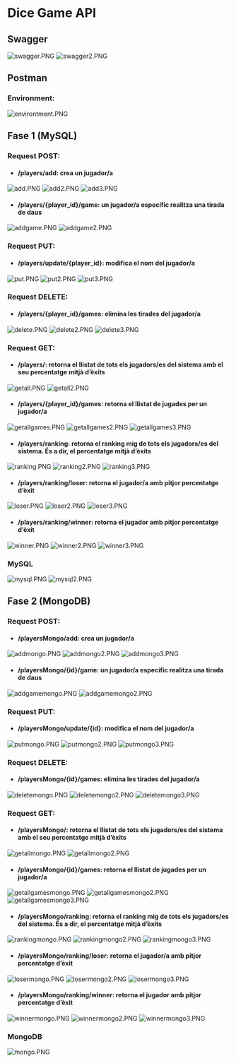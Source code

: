 # Dice Game API

## Swagger

![swagger.PNG](captures%2Fswagger.PNG)
![swagger2.PNG](captures%2Fswagger2.PNG)

## Postman
### Environment:

![environtment.PNG](captures%2Fenvirontment.PNG)

## Fase 1 (MySQL)

### Request POST: 

- #### /players/add: crea un jugador/a

![add.PNG](captures%2Fadd.PNG)
![add2.PNG](captures%2Fadd2.PNG)
![add3.PNG](captures%2Fadd3.PNG)

- #### /players/{player_id}/game: un jugador/a específic realitza una tirada de daus

![addgame.PNG](captures%2Faddgame.PNG)
![addgame2.PNG](captures%2Faddgame2.PNG)

### Request PUT:

- #### /players/update/{player_id}: modifica el nom del jugador/a

![put.PNG](captures%2Fput.PNG)
![put2.PNG](captures%2Fput2.PNG)
![put3.PNG](captures%2Fput3.PNG)

### Request DELETE: 

- #### /players/{player_id}/games: elimina les tirades del jugador/a

![delete.PNG](captures%2Fdelete.PNG)
![delete2.PNG](captures%2Fdelete2.PNG)
![delete3.PNG](captures%2Fdelete3.PNG)

### Request GET: 

- #### /players/: retorna el llistat de tots els jugadors/es del sistema amb el seu percentatge mitjà d’èxits

![getall.PNG](captures%2Fgetall.PNG)
![getall2.PNG](captures%2Fgetall2.PNG)

- #### /players/{player_id}/games: retorna el llistat de jugades per un jugador/a

![getallgames.PNG](captures%2Fgetallgames.PNG)
![getallgames2.PNG](captures%2Fgetallgames2.PNG)
![getallgames3.PNG](captures%2Fgetallgames3.PNG)

- #### /players/ranking: retorna el ranking mig de tots els jugadors/es del sistema. És a dir, el percentatge mitjà d’èxits

![ranking.PNG](captures%2Franking.PNG)
![ranking2.PNG](captures%2Franking2.PNG)
![ranking3.PNG](captures%2Franking3.PNG)

- #### /players/ranking/loser: retorna el jugador/a amb pitjor percentatge d’èxit

![loser.PNG](captures%2Floser.PNG)
![loser2.PNG](captures%2Floser2.PNG)
![loser3.PNG](captures%2Floser3.PNG)

- #### /players/ranking/winner: retorna el jugador amb pitjor percentatge d’èxit

![winner.PNG](captures%2Fwinner.PNG)
![winner2.PNG](captures%2Fwinner2.PNG)
![winner3.PNG](captures%2Fwinner3.PNG)

### MySQL

![mysql.PNG](captures%2Fmysql.PNG)
![mysql2.PNG](captures%2Fmysql2.PNG)

## Fase 2 (MongoDB)

### Request POST:

- #### /playersMongo/add: crea un jugador/a

![addmongo.PNG](captures%2Faddmongo.PNG)
![addmongo2.PNG](captures%2Faddmongo2.PNG)
![addmongo3.PNG](captures%2Faddmongo3.PNG)

- #### /playersMongo/{id}/game: un jugador/a específic realitza una tirada de daus

![addgamemongo.PNG](captures%2Faddgamemongo.PNG)
![addgamemongo2.PNG](captures%2Faddgamemongo2.PNG)

### Request PUT:

- #### /playersMongo/update/{id}: modifica el nom del jugador/a

![putmongo.PNG](captures%2Fputmongo.PNG)
![putmongo2.PNG](captures%2Fputmongo2.PNG)
![putmongo3.PNG](captures%2Fputmongo3.PNG)

### Request DELETE:

- #### /playersMongo/{id}/games: elimina les tirades del jugador/a

![deletemongo.PNG](captures%2Fdeletemongo.PNG)
![deletemongo2.PNG](captures%2Fdeletemongo2.PNG)
![deletemongo3.PNG](captures%2Fdeletemongo3.PNG)

### Request GET:

- #### /playersMongo/: retorna el llistat de tots els jugadors/es del sistema amb el seu percentatge mitjà d’èxits

![getallmongo.PNG](captures%2Fgetallmongo.PNG)
![getallmongo2.PNG](captures%2Fgetallmongo2.PNG)

- #### /playersMongo/{id}/games: retorna el llistat de jugades per un jugador/a

![getallgamesmongo.PNG](captures%2Fgetallgamesmongo.PNG)
![getallgamesmongo2.PNG](captures%2Fgetallgamesmongo2.PNG)
![getallgamesmongo3.PNG](captures%2Fgetallgamesmongo3.PNG)

- #### /playersMongo/ranking: retorna el ranking mig de tots els jugadors/es del sistema. És a dir, el percentatge mitjà d’èxits

![rankingmongo.PNG](captures%2Frankingmongo.PNG)
![rankingmongo2.PNG](captures%2Frankingmongo2.PNG)
![rankingmongo3.PNG](captures%2Frankingmongo3.PNG)

- #### /playersMongo/ranking/loser: retorna el jugador/a amb pitjor percentatge d’èxit

![losermongo.PNG](captures%2Flosermongo.PNG)
![losermongo2.PNG](captures%2Flosermongo2.PNG)
![losermongo3.PNG](captures%2Flosermongo3.PNG)

- #### /playersMongo/ranking/winner: retorna el jugador amb pitjor percentatge d’èxit

![winnermongo.PNG](captures%2Fwinnermongo.PNG)
![winnermongo2.PNG](captures%2Fwinnermongo2.PNG)
![winnermongo3.PNG](captures%2Fwinnermongo3.PNG)

### MongoDB

![mongo.PNG](captures%2Fmongo.PNG)

